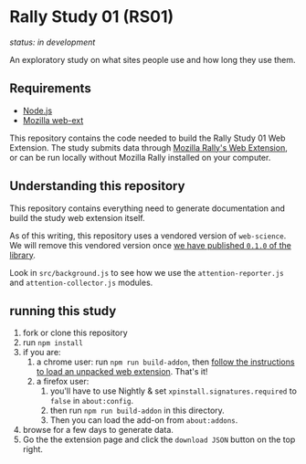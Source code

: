 # Rally Study 01 (RS01)

_status: in development_

An exploratory study on what sites people use and how long they use them.

## Requirements
* [Node.js](https://nodejs.org/en/)
* [Mozilla web-ext](https://extensionworkshop.com/documentation/develop/getting-started-with-web-ext/)

This repository contains the code needed to build the Rally Study 01 Web Extension. 
The study submits data through [Mozilla Rally's Web Extension](https://github.com/mozilla-rally/rally-core-addon),
or can be run locally without Mozilla Rally installed on your computer.

## Understanding this repository

This repository contains everything need to generate documentation and build the study web extension itself.

As of this writing, this repository uses a vendored version of `web-science`. We will remove this vendored version once
[we have published `0.1.0` of the library](https://github.com/mozilla-rally/web-science/issues/3).

Look in `src/background.js` to see how we use the `attention-reporter.js` and `attention-collector.js` modules.

## running this study

1. fork or clone this repository
2. run `npm install`
3. if you are:
   1. a chrome user: run `npm run build-addon`, then [follow the instructions to load an unpacked web extension](https://developer.chrome.com/docs/extensions/mv2/getstarted/). That's it!
   2. a firefox user: 
      1. you'll have to use Nightly & set `xpinstall.signatures.required` to `false` in `about:config`. 
      2. then run `npm run build-addon` in this directory.
      3. Then you can load the add-on from `about:addons`.
4. browse for a few days to generate data.
5. Go the the extension page and click the `download JSON` button on the top right.
